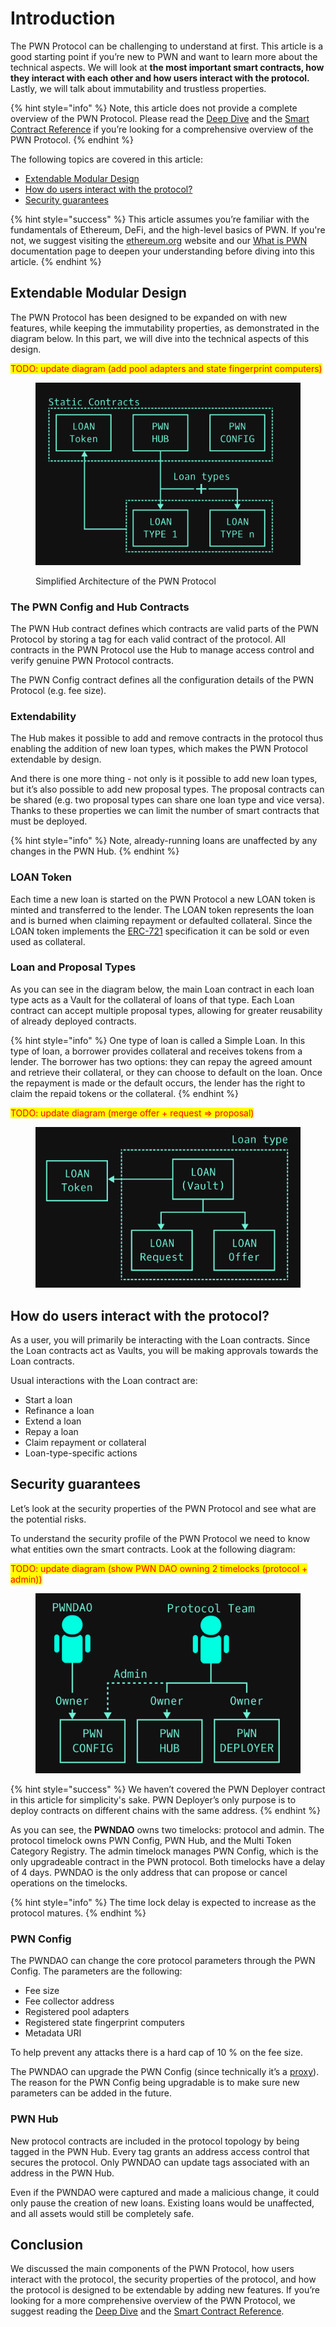 # Introduction

The PWN Protocol can be challenging to understand at first. This article is a good starting point if you’re new to PWN and want to learn more about the technical aspects. We will look at **the most important smart contracts, how they interact with each other and how users interact with the protocol.** Lastly, we will talk about immutability and trustless properties.&#x20;

{% hint style="info" %}
Note, this article does not provide a complete overview of the PWN Protocol. Please read the [Deep Dive](deep-dive.md) and the [Smart Contract Reference](smart-contract-reference/) if you’re looking for a comprehensive overview of the PWN Protocol.
{% endhint %}

The following topics are covered in this article:

* [Extendable Modular Design](introduction.md#extendable-modular-design)
* [How do users interact with the protocol?](introduction.md#how-do-users-interact-with-the-protocol)
* [Security guarantees](introduction.md#security-guarantees)

{% hint style="success" %}
This article assumes you’re familiar with the fundamentals of Ethereum, DeFi, and the high-level basics of PWN. If you're not, we suggest visiting the [ethereum.org](http://ethereum.org) website and our [What is PWN](https://docs.pwn.xyz/) documentation page to deepen your understanding before diving into this article.
{% endhint %}

## Extendable Modular Design

The PWN Protocol has been designed to be expanded on with new features, while keeping the immutability properties, as demonstrated in the diagram below. In this part, we will dive into the technical aspects of this design.

<mark style="color:red;">TODO: update diagram (add pool adapters and state fingerprint computers)</mark>

<figure><img src="../../.gitbook/assets/Diagram V1 simple.png" alt=""><figcaption><p>Simplified Architecture of the PWN Protocol</p></figcaption></figure>

### The PWN Config and Hub Contracts

The PWN Hub contract defines which contracts are valid parts of the PWN Protocol by storing a tag for each valid contract of the protocol. All contracts in the PWN Protocol use the Hub to manage access control and verify genuine PWN Protocol contracts.&#x20;

The PWN Config contract defines all the configuration details of the PWN Protocol (e.g. fee size).

### Extendability

The Hub makes it possible to add and remove contracts in the protocol thus enabling the addition of new loan types, which makes the PWN Protocol extendable by design.&#x20;

And there is one more thing - not only is it possible to add new loan types, but it’s also possible to add new proposal types. The proposal contracts can be shared (e.g. two proposal types can share one loan type and vice versa). Thanks to these properties we can limit the number of smart contracts that must be deployed.

{% hint style="info" %}
Note, already-running loans are unaffected by any changes in the PWN Hub.
{% endhint %}

### LOAN Token

Each time a new loan is started on the PWN Protocol a new LOAN token is minted and transferred to the lender. The LOAN token represents the loan and is burned when claiming repayment or defaulted collateral. Since the LOAN token implements the [ERC-721](https://ethereum.org/en/developers/docs/standards/tokens/erc-721/) specification it can be sold or even used as collateral.

### Loan and Proposal Types

As you can see in the diagram below, the main Loan contract in each loan type acts as a Vault for the collateral of loans of that type. Each Loan contract can accept multiple proposal types, allowing for greater reusability of already deployed contracts.

{% hint style="info" %}
One type of loan is called a Simple Loan. In this type of loan, a borrower provides collateral and receives tokens from a lender. The borrower has two options: they can repay the agreed amount and retrieve their collateral, or they can choose to default on the loan. Once the repayment is made or the default occurs, the lender has the right to claim the repaid tokens or the collateral.
{% endhint %}

<mark style="color:red;">TODO: update diagram (merge offer + request => proposal)</mark>

<figure><img src="../../.gitbook/assets/Loan type.png" alt=""><figcaption></figcaption></figure>

## How do users interact with the protocol?

As a user, you will primarily be interacting with the Loan contracts. Since the Loan contracts act as Vaults, you will be making approvals towards the Loan contracts.&#x20;

Usual interactions with the Loan contract are:

* Start a loan
* Refinance a loan
* Extend a loan
* Repay a loan
* Claim repayment or collateral
* Loan-type-specific actions

## Security guarantees

Let’s look at the security properties of the PWN Protocol and see what are the potential risks.

To understand the security profile of the PWN Protocol we need to know what entities own the smart contracts. Look at the following diagram:

<mark style="color:red;">TODO: update diagram (show PWN DAO owning 2 timelocks (protocol + admin))</mark>

<figure><img src="../../.gitbook/assets/Ownership diagram.png" alt=""><figcaption></figcaption></figure>

{% hint style="success" %}
We haven’t covered the PWN Deployer contract in this article for simplicity's sake. PWN Deployer’s only purpose is to deploy contracts on different chains with the same address.
{% endhint %}

As you can see, the **PWNDAO** owns two timelocks: protocol and admin. The protocol timelock owns PWN Config, PWN Hub, and the Multi Token Category Registry. The admin timelock manages PWN Config, which is the only upgradeable contract in the PWN protocol. Both timelocks have a delay of 4 days. PWNDAO is the only address that can propose or cancel operations on the timelocks.

{% hint style="info" %}
The time lock delay is expected to increase as the protocol matures.&#x20;
{% endhint %}

### PWN Config

The PWNDAO can change the core protocol parameters through the PWN Config. The parameters are the following:

* Fee size
* Fee collector address
* Registered pool adapters
* Registered state fingerprint computers
* Metadata URI

To help prevent any attacks there is a hard cap of 10 % on the fee size.

The PWNDAO can upgrade the PWN Config (since technically it’s a [proxy](https://docs.openzeppelin.com/contracts/4.x/api/proxy#transparent\_proxy)). The reason for the PWN Config being upgradable is to make sure new parameters can be added in the future.

### PWN Hub

New protocol contracts are included in the protocol topology by being tagged in the PWN Hub. Every tag grants an address access control that secures the protocol. Only PWNDAO can update tags associated with an address in the PWN Hub.

Even if the PWNDAO were captured and made a malicious change, it could only pause the creation of new loans. Existing loans would be unaffected, and all assets would still be completely safe.

## Conclusion

We discussed the main components of the PWN Protocol, how users interact with the protocol, the security properties of the protocol, and how the protocol is designed to be extendable by adding new features. If you’re looking for a more comprehensive overview of the PWN Protocol, we suggest reading the [Deep Dive](deep-dive.md) and the [Smart Contract Reference](smart-contract-reference/).
